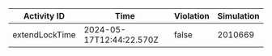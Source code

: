 | Activity ID | Time | Violation | Simulation |
| --- | --- | --- | --- |
| extendLockTime | 2024-05-17T12:44:22.570Z | false | 2010669 |